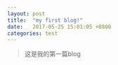```yaml
---
layout: post
title:  "my first blog!"
date:   2017-05-25 15:01:05 +0800
categories: test
---
```

> 这是我的第一篇blog
